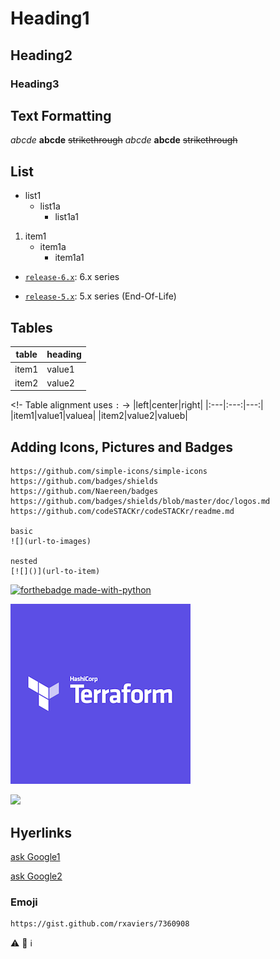 # Heading1
## Heading2
### Heading3

## Text Formatting
*abcde*
**abcde**
~~strikethrough~~
_abcde_
__abcde__
~~strikethrough~~

## List
- list1
  - list1a
     - list1a1
   
1. item1
   - item1a
      - item1a1

- [`release-6.x`](https://github.com/deviantony/docker-elk/tree/release-6.x): 6.x series
* [`release-5.x`](https://github.com/deviantony/docker-elk/tree/release-5.x): 5.x series (End-Of-Life)

## Tables
|table|heading|
|---|---|
|item1|value1
|item2|value2

<!- Table alignment uses `:` ->
|left|center|right|
|:---|:---:|---:|
|item1|value1|valuea|
|item2|value2|valueb|

## Adding Icons, Pictures and Badges
```
https://github.com/simple-icons/simple-icons
https://github.com/badges/shields
https://github.com/Naereen/badges
https://github.com/badges/shields/blob/master/doc/logos.md
https://github.com/codeSTACKr/codeSTACKr/readme.md

basic
![](url-to-images)

nested
[![]()](url-to-item)
```
[![forthebadge made-with-python](http://ForTheBadge.com/images/badges/made-with-python.svg)](https://www.python.org/)


[![Terraform](https://raw.githubusercontent.com/github/explore/80688e429a7d4ef2fca1e82350fe8e3517d3494d/topics/terraform/terraform.png)](https://www.terraform.io/)


![](https://techcrunch.com/wp-content/uploads/2020/10/Google-Workspace-Icons-bad.png?w=400)

## Hyerlinks
[ask Google1](https://www.google.com)


[ask Google2][askgoogle]

[askgoogle]:https://www.google.com

### Emoji
```
https://gist.github.com/rxaviers/7360908
```
:warning: :construction: :information_source:






